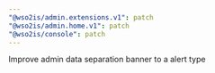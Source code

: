 ```yaml
---
"@wso2is/admin.extensions.v1": patch
"@wso2is/admin.home.v1": patch
"@wso2is/console": patch
---
```


Improve admin data separation banner to a alert type
